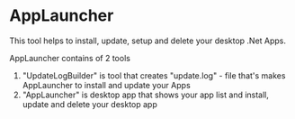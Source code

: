 # AppLauncher
This tool helps to install, update, setup and delete your desktop .Net Apps.

AppLauncher contains of 2 tools

1) "UpdateLogBuilder" is tool that creates "update.log" - file that's makes AppLauncher to install and update your Apps
2) "AppLauncher" is desktop app that shows your app list and install, update and delete your desktop app
